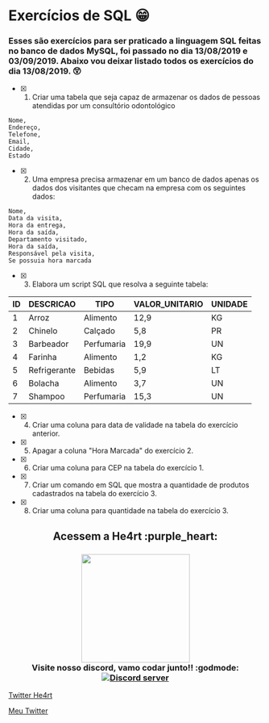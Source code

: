 # Exercícios de SQL :grin:

### Esses são exercícios para ser praticado a linguagem SQL feitas no banco de dados MySQL, foi passado no dia 13/08/2019 e 03/09/2019. Abaixo vou deixar listado todos os exercícios do dia 13/08/2019. :astonished:

- [x] 1. Criar uma tabela que seja capaz de armazenar os dados de pessoas atendidas por um consultório odontológico

```
Nome,
Endereço,
Telefone,
Email,
Cidade,
Estado
```

- [x] 2. Uma empresa precisa armazenar em um banco de dados apenas os dados dos visitantes que checam na empresa com os seguintes dados:

```
Nome,
Data da visita,
Hora da entrega,
Hora da saída,
Departamento visitado,
Hora da saída,
Responsável pela visita,
Se possuia hora marcada
```

- [x] 3. Elabora um script SQL que resolva a seguinte tabela:

| ID  | DESCRICAO    | TIPO       | VALOR_UNITARIO | UNIDADE |
| --- | ------------ | ---------- | -------------- | ------- |
| 1   | Arroz        | Alimento   | 12,9           | KG      |  |
| 2   | Chinelo      | Calçado    | 5,8            | PR      |  |
| 3   | Barbeador    | Perfumaria | 19,9           | UN      |  |
| 4   | Farinha      | Alimento   | 1,2            | KG      |  |
| 5   | Refrigerante | Bebidas    | 5,9            | LT      |  |
| 6   | Bolacha      | Alimento   | 3,7            | UN      |  |
| 7   | Shampoo      | Perfumaria | 15,3           | UN      |

- [x] 4. Criar uma coluna para data de validade na tabela do exercício anterior.

- [x] 5. Apagar a coluna "Hora Marcada" do exercício 2.

- [x] 6. Criar uma coluna para CEP na tabela do exercício 1.

- [x] 7. Criar um comando em SQL que mostra a quantidade de produtos cadastrados na tabela do exercício 3.

- [x] 8. Criar uma coluna para quantidade na tabela do exercício 3.

<h2 align="center">
  Acessem a He4rt :purple_heart:
</h2>

<h3 align="center">
  <img src="https://heartdevs.com/wp-content/uploads/2018/12/logo.png" width="215"><br>
    Visite nosso discord, vamo codar junto!! :godmode:
	<a href="https://discord.io/He4rt" target="_blank">
	<img src="https://discordapp.com/api/guilds/452926217558163456/embed.png" alt="Discord server"/></a><br>
</h3>

[Twitter He4rt](https://twitter.com/He4rtDevs)

[Meu Twitter](https://twitter.com/m7Aei_He4rt)
